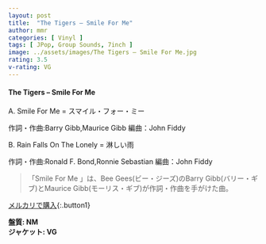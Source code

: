 ```yaml
---
layout: post
title:  "The Tigers – Smile For Me"
author: mmr
categories: [ Vinyl ]
tags: [ JPop, Group Sounds, 7inch ]
image: ../assets/images/The Tigers – Smile For Me.jpg
rating: 3.5
v-rating: VG
---
```


#### The Tigers – Smile For Me

A. Smile For Me = スマイル・フォー・ミー

作詞・作曲:Barry Gibb,Maurice Gibb
編曲：John Fiddy

B. Rain Falls On The Lonely = 淋しい雨

作詞・作曲:Ronald F. Bond,Ronnie Sebastian
編曲：John Fiddy

> 「Smile For Me 」は、Bee Gees(ビー・ジーズ)のBarry Gibb(バリー・ギブ)とMaurice Gibb(モーリス・ギブ)が作詞・作曲を手がけた曲。

[メルカリで購入](https://jp.mercari.com/item/m46304938061){:.button1}

<div class="mt-4 mb-4 d-flex align-items-center">
<strong class="mr-1">盤質: NM</strong>
</div>
<div class="mt-4 mb-4 d-flex align-items-center">
<strong class="mr-1">ジャケット: VG</strong>
</div>
